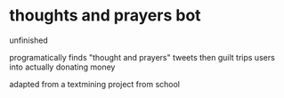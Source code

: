 # thoughts and prayers bot

unfinished

programatically finds "thought and prayers" tweets then guilt trips users into actually donating money

adapted from a textmining project from school
